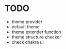 # TODO

- theme provider
- default theme
- theme extender function
- theme structure checker
- check chakra ui

